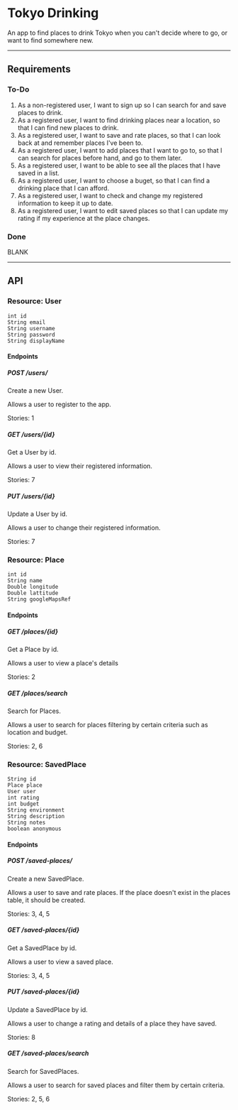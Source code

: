 # Tokyo Drinking

An app to find places to drink Tokyo when you can't decide where to go, or want to find somewhere new.

---

## Requirements

### To-Do
 1. As a non-registered user, I want to sign up so I can search for and save places to drink.
 2. As a registered user, I want to find drinking places near a location, so that I can find new places to drink.
 3. As a registered user, I want to save and rate places, so that I can look back at and remember places I've been to.
 4. As a registered user, I want to add places that I want to go to, so that I can search for places before hand, and go to them later.
 5. As a registered user, I want to be able to see all the places that I have saved in a list.
 6. As a registered user, I want to choose a buget, so that I can find a drinking place that I can afford.
 7. As a registered user, I want to check and change my registered information to keep it up to date.
 8. As a registered user, I want to edit saved places so that I can update my rating if my experience at the place changes.

### Done
BLANK

---

## API

### Resource: User
```
int id
String email
String username
String password
String displayName
```

#### Endpoints

##### POST /users/
Create a new User.

Allows a user to register to the app.

Stories: 1

##### GET /users/{id}
Get a User by id.

Allows a user to view their registered information.

Stories: 7

##### PUT /users/{id}
Update a User by id.

Allows a user to change their registered information.

Stories: 7


### Resource: Place
```
int id
String name
Double longitude
Double lattitude
String googleMapsRef
```

#### Endpoints

##### GET /places/{id}
Get a Place by id.

Allows a user to view a place's details

Stories: 2

##### GET /places/search
Search for Places.

Allows a user to search for places filtering by certain criteria such as location and budget.

Stories: 2, 6


### Resource: SavedPlace
```
String id
Place place
User user
int rating
int budget
String environment
String description
String notes
boolean anonymous
 ```

#### Endpoints

##### POST /saved-places/
Create a new SavedPlace.

Allows a user to save and rate places. If the place doesn't exist in the places table, it should be created.

Stories: 3, 4, 5

##### GET /saved-places/{id}
Get a SavedPlace by id.

Allows a user to view a saved place.

Stories: 3, 4, 5

##### PUT /saved-places/{id}
Update a SavedPlace by id.

Allows a user to change a rating and details of a place they have saved.

Stories: 8

##### GET /saved-places/search
Search for SavedPlaces.

Allows a user to search for saved places and filter them by certain criteria.

Stories: 2, 5, 6